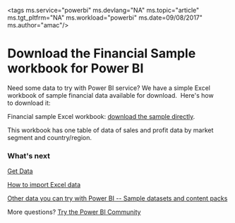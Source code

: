 ﻿<properties
   pageTitle="Download the Financial Sample workbook for Power BI"
   description="Download the Financial Sample workbook for Power BI"
   services="powerbi"
   documentationCenter=""
   authors="mihart"
   manager="erikre"
   backup=""
   editor=""
   tags=""
   qualityFocus="no"
   qualityDate=""/>

<tags
   ms.service="powerbi"
   ms.devlang="NA"
   ms.topic="article"
   ms.tgt_pltfrm="NA"
   ms.workload="powerbi"
   ms.date=09/08/2017"
   ms.author="amac"/>
# Download the Financial Sample workbook for Power BI

Need some data to try with Power BI service? We have a simple Excel workbook of sample financial data available for download.  Here's how to download it:

Financial sample Excel workbook: [download the sample directly](http://go.microsoft.com/fwlink/?LinkID=521962).
	
This workbook has one table of data of sales and profit data by market segment and country/region.

### What's next

[Get Data](powerbi-service-get-data.md)

[How to import Excel data](powerbi-service-excel-data.md)

[Other data you can try with Power BI -- Sample datasets and content packs](powerbi-sample-datasets.md)

More questions? [Try the Power BI Community](http://community.powerbi.com/)
